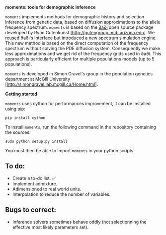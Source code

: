 **moments: tools for demographic inference**

`moments` implements methods for demographic history and selection inference from genetic data, based on diffusion approximations to the allele frequency spectrum. `moments` is based on the  [∂a∂i](https://bitbucket.org/gutenkunstlab/dadi/) open source package developed by Ryan Gutenkunst [http://gutengroup.mcb.arizona.edu]. We reused ∂a∂i's interface but introduced a new spectrum simulation engine. This new method is based on the direct computation of the frequency spectrum without solving the PDE diffusion system. Consequently we make less approximations and we get rid of the frequency grids used in ∂a∂i. This approach is particularly efficient for multiple populations models (up to 5 populations).   

`moments` is developed in Simon Gravel's group in the population genetics department at McGill University [http://simongravel.lab.mcgill.ca/Home.html].

**Getting started**

`moments` uses cython for performances improvement, it can be installed using pip:

	pip install cython

To install `moments`, run the following command in the repository containing the sources:

	sudo python setup.py install

You must then be able to import `moments` in your python scripts.


## To do: ##
- Create a to-do list. ✅
- Implement admixture.
- Adimensioned to real world units.
- Interpolation to reduce the number of variables.

## Bugs to correct: ##
- Inference solvers sometimes behave oddly (not selectionning the effective most likely parameters set).